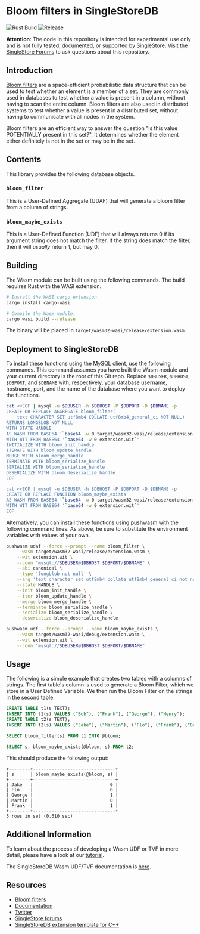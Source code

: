 # Bloom filters in SingleStoreDB

![Rust Build](https://github.com/singlestore-labs/singlestoredb-extension-bloom-filters/actions/workflows/rust-docker.yml/badge.svg) ![Release](https://github.com/singlestore-labs/singlestoredb-extension-bloom-filters/actions/workflows/release.yml/badge.svg)

**Attention**: The code in this repository is intended for experimental use only and is not fully tested, documented, or supported by SingleStore. Visit the [SingleStore Forums](https://www.singlestore.com/forum/) to ask questions about this repository.

## Introduction

[Bloom filters](https://hur.st/bloomfilter/?n=1000000&p=0.01&m=&k=100) are a space-efficient probabilistic data structure that can be used to test whether an 
element is a member of a set. They are commonly used in databases to test whether a value is present in a column,
without having to scan the entire column. Bloom filters are also used in distributed systems to test whether a value
is present in a distributed set, without having to communicate with all nodes in the system.

Bloom filters are an efficient way to answer the question "Is this value POTENTIALLY present in this set?". 
It determines whether the element either definitely is not in the set or may be in the set.

## Contents
This library provides the following database objects.

### `bloom_filter`
This is a User-Defined Aggregate (UDAF) that will generate a bloom filter from a column of strings.

### `bloom_maybe_exists`
This is a User-Defined Function (UDF) that will always returns 0 if its argument string does not match the filter.  If the string does match the filter, then it will *usually* return 1, but may 0.

## Building
The Wasm module can be built using the following commands.  The build requires Rust with the WASI extension.
```bash
# Install the WASI cargo extension.
cargo install cargo-wasi

# Compile the Wasm module.
cargo wasi build --release
```
The binary will be placed in `target/wasm32-wasi/release/extension.wasm`.

## Deployment to SingleStoreDB

To install these functions using the MySQL client, use the following commands.  This command assumes you have built the Wasm module and your current directory is the root of this Git repo.  Replace `$DBUSER`, `$DBHOST`, `$DBPORT`, and `$DBNAME` with, respectively, your database username, hostname, port, and the name of the database where you want to deploy the functions.
```bash
cat <<EOF | mysql -u $DBUSER -h $DBHOST -P $DBPORT -D $DBNAME -p
CREATE OR REPLACE AGGREGATE bloom_filter(
    text CHARACTER SET utf8mb4 COLLATE utf8mb4_general_ci NOT NULL)
RETURNS LONGBLOB NOT NULL
WITH STATE HANDLE
AS WASM FROM BASE64 '`base64 -w 0 target/wasm32-wasi/release/extension.wasm`'
WITH WIT FROM BASE64 '`base64 -w 0 extension.wit`'
INITIALIZE WITH bloom_init_handle
ITERATE WITH bloom_update_handle
MERGE WITH bloom_merge_handle
TERMINATE WITH bloom_serialize_handle
SERIALIZE WITH bloom_serialize_handle
DESERIALIZE WITH bloom_deserialize_handle
EOF

cat <<EOF | mysql -u $DBUSER -h $DBHOST -P $DBPORT -D $DBNAME -p
CREATE OR REPLACE FUNCTION bloom_maybe_exists
AS WASM FROM BASE64 '`base64 -w 0 target/wasm32-wasi/release/extension.wasm`'
WITH WIT FROM BASE64 '`base64 -w 0 extension.wit`'
EOF
```

Alternatively, you can install these functions using [pushwasm](https://github.com/singlestore-labs/pushwasm) with the following command lines.  As above, be sure to substitute the environment variables with values of your own.
```bash
pushwasm udaf --force --prompt --name bloom_filter \
    --wasm target/wasm32-wasi/release/extension.wasm \
    --wit extension.wit \
    --conn "mysql://$DBUSER@$DBHOST:$DBPORT/$DBNAME" \
    --abi canonical \
    --type 'longblob not null' \
    --arg 'text character set utf8mb4 collate utf8mb4_general_ci not null' \
    --state HANDLE \
    --init bloom_init_handle \
    --iter bloom_update_handle \
    --merge bloom_merge_handle \
    --terminate bloom_serialize_handle \
    --serialize bloom_serialize_handle \
    --deserialize bloom_deserialize_handle

pushwasm udf --force --prompt --name bloom_maybe_exists \
    --wasm target/wasm32-wasi/debug/extension.wasm \
    --wit extension.wit \
    --conn "mysql://$DBUSER@$DBHOST:$DBPORT/$DBNAME"
```

## Usage
The following is a simple example that creates two tables with a columns of strings.  The first table's column is used to generate a Bloom Filter, which we store in a User Defined Variable.  We then run the Bloom Filter on the strings in the second table.

```sql
CREATE TABLE t1(s TEXT);
INSERT INTO t1(s) VALUES ("Bob"), ("Frank"), ("George"), ("Henry");
CREATE TABLE t2(s TEXT);
INSERT INTO t2(s) VALUES ("Jake"), ("Martin"), ("Flo"), ("Frank"), ("George");

SELECT bloom_filter(s) FROM t1 INTO @bloom;

SELECT s, bloom_maybe_exists(@bloom, s) FROM t2;
```
This should produce the following output:
```console
+--------+-------------------------------+
| s      | bloom_maybe_exists(@bloom, s) |
+--------+-------------------------------+
| Jake   |                             0 |
| Flo    |                             0 |
| George |                             1 |
| Martin |                             0 |
| Frank  |                             1 |
+--------+-------------------------------+
5 rows in set (0.610 sec)
```

## Additional Information

To learn about the process of developing a Wasm UDF or TVF in more detail, please have a look at our [tutorial](https://singlestore-labs.github.io/singlestore-wasm-toolkit/html/Tutorial-Overview.html).

The SingleStoreDB Wasm UDF/TVF documentation is [here](https://docs.singlestore.com/managed-service/en/reference/code-engine---powered-by-wasm.html).

## Resources

* [Bloom filters](https://hur.st/bloomfilter/?n=1000000&p=0.01&m=&k=100)
* [Documentation](https://docs.singlestore.com)
* [Twitter](https://twitter.com/SingleStoreDevs)
* [SingleStore forums](https://www.singlestore.com/forum)
* [SingleStoreDB extension template for C++](https://github.com/singlestore-labs/singlestoredb-extension-cpp-template)

